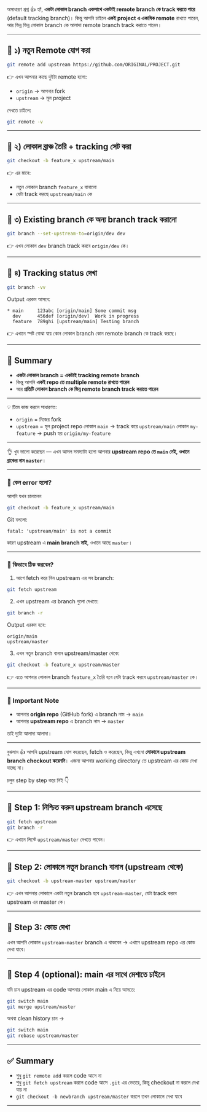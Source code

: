 অসাধারণ প্রশ্ন 👍
হ্যাঁ, **একটা লোকাল branch একসাথে একটাই remote branch কে track করতে পারে** (default tracking branch)।
কিন্তু আপনি চাইলে **একই project এ একাধিক remote** রাখতে পারেন, আর ভিন্ন ভিন্ন লোকাল branch কে আলাদা remote branch track করাতে পারেন।

---

## 🔹 ১) নতুন Remote যোগ করা

```bash
git remote add upstream https://github.com/ORIGINAL/PROJECT.git
```

👉 এখন আপনার কাছে দুইটা remote হলো:

* `origin` → আপনার fork
* `upstream` → মূল project

দেখতে চাইলে:

```bash
git remote -v
```

---

## 🔹 ২) লোকাল ব্রাঞ্চ তৈরি + tracking সেট করা

```bash
git checkout -b feature_x upstream/main
```

👉 এর মানে:

* নতুন লোকাল branch `feature_x` বানালো
* যেটা track করছে `upstream/main` কে

---

## 🔹 ৩) Existing branch কে অন্য branch track করানো

```bash
git branch --set-upstream-to=origin/dev dev
```

👉 এখন লোকাল `dev` branch track করবে `origin/dev` কে।

---

## 🔹 ৪) Tracking status দেখা

```bash
git branch -vv
```

Output এরকম আসবে:

```
* main     123abc [origin/main] Some commit msg
  dev      456def [origin/dev]  Work in progress
  feature  789ghi [upstream/main] Testing branch
```

👉 এখানে স্পষ্ট বোঝা যায় কোন লোকাল branch কোন remote branch কে track করছে।

---

## 🔹 Summary

* **একটা লোকাল branch = একটাই tracking remote branch**
* কিন্তু আপনি **একই repo তে multiple remote রাখতে পারেন**
* আর **প্রতিটি লোকাল branch কে ভিন্ন remote branch track করাতে পারেন**

---

💡 টিমে কাজ করলে সাধারণত:

* `origin` = নিজের fork
* `upstream` = মূল project repo
  লোকাল `main` → track করে `upstream/main`
  লোকাল `my-feature` → push হয় `origin/my-feature`

---




👌 খুব ভালো করেছেন — এখন আসল সমস্যাটা হলো আপনার **upstream repo তে `main` নেই, ওখানে ব্রাঞ্চের নাম `master`**।

---

### 🔹 কেন error হলো?

আপনি যখন চালালেন

```bash
git checkout -b feature_x upstream/main
```

Git বললো:

```
fatal: 'upstream/main' is not a commit
```

কারণ upstream এ **main branch নাই**, ওখানে আছে `master`।

---

### 🔹 কিভাবে ঠিক করবেন?

1. আগে fetch করে নিন upstream এর সব branch:

```bash
git fetch upstream
```

2. এখন upstream এর branch গুলো দেখতে:

```bash
git branch -r
```

Output এরকম হবে:

```
origin/main
upstream/master
```

3. এখন নতুন branch বানান upstream/master থেকে:

```bash
git checkout -b feature_x upstream/master
```

👉 এতে আপনার লোকাল branch `feature_x` তৈরি হবে যেটা track করবে `upstream/master` কে।

---

### 🔹 Important Note

* আপনার **origin repo** (GitHub fork) এ branch নাম → `main`
* আপনার **upstream repo** এ branch নাম → `master`

তাই দুটো আলাদা আলাদা।

---


বুঝলাম 👍 আপনি upstream যোগ করেছেন, fetch ও করেছেন, কিন্তু এখনো **লোকালে upstream branch checkout করেননি**। এজন্য আপনার working directory তে upstream এর কোড দেখা যাচ্ছে না।

চলুন step by step করে নিই 👇

---

## 🔹 Step 1: নিশ্চিত করুন upstream branch এসেছে

```bash
git fetch upstream
git branch -r
```

👉 এখানে লিস্টে `upstream/master` দেখতে পাবেন।

---

## 🔹 Step 2: লোকালে নতুন branch বানান (upstream থেকে)

```bash
git checkout -b upstream-master upstream/master
```

👉 এখন আপনার লোকালে একটা নতুন branch হবে `upstream-master`, যেটা track করবে upstream এর master কে।

---

## 🔹 Step 3: কোড দেখা

এখন আপনি লোকাল `upstream-master` branch এ থাকবেন → এখানে upstream repo এর কোড দেখা যাবে।

---

## 🔹 Step 4 (optional): main এর সাথে মেশাতে চাইলে

যদি চান upstream এর code আপনার লোকাল main এ নিয়ে আসতে:

```bash
git switch main
git merge upstream/master
```

অথবা clean history চান →

```bash
git switch main
git rebase upstream/master
```

---

## ✅ Summary

* শুধু `git remote add` করলে code আসে না
* শুধু `git fetch upstream` করলে code আসে `.git` এর ভেতরে, কিন্তু checkout না করলে দেখা যায় না
* `git checkout -b newbranch upstream/master` করলে তখন লোকালে দেখা যাবে

---





